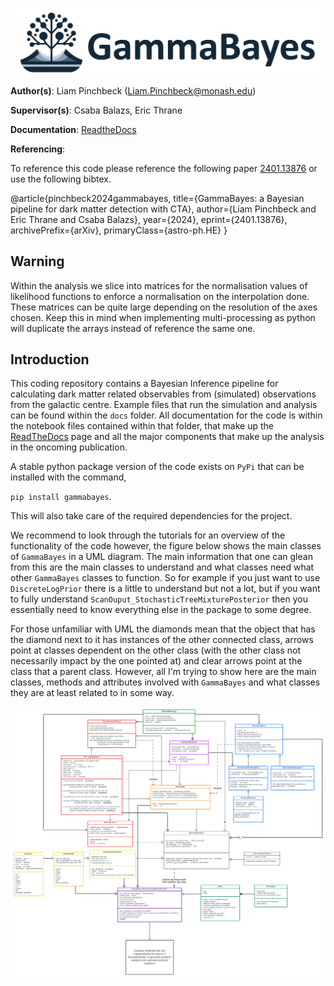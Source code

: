<p align="center">
    <img src="misc/banner_logo_v2.png" alt="drawing" class="center"/>
</p>


__Author(s)__: Liam Pinchbeck (Liam.Pinchbeck@monash.edu)

__Supervisor(s)__: Csaba Balazs, Eric Thrane


__Documentation__: [ReadtheDocs](https://gammabayes.readthedocs.io/en/latest/index.html)

__Referencing__:

To reference this code please reference the following paper [2401.13876](https://arxiv.org/abs/2401.13876) or use the following bibtex.

@article{pinchbeck2024gammabayes,
      title={GammaBayes: a Bayesian pipeline for dark matter detection with CTA}, 
      author={Liam Pinchbeck and Eric Thrane and Csaba Balazs},
      year={2024},
      eprint={2401.13876},
      archivePrefix={arXiv},
      primaryClass={astro-ph.HE}
}

## Warning

Within the analysis we slice into matrices for the normalisation values of likelihood functions to enforce a normalisation on the interpolation done.
These matrices can be quite large depending on the resolution of the axes chosen. Keep this in mind when implementing multi-processing as python will
duplicate the arrays instead of reference the same one.

## Introduction

This coding repository contains a Bayesian Inference pipeline for calculating dark matter related observables from (simulated) observations from the galactic centre. Example files that run the simulation and analysis can be found within the `docs` folder. All documentation for the code is within the notebook files contained within that folder, that make up the [ReadTheDocs](https://gammabayes.readthedocs.io/en/latest/index.html) page and all the major components that make up the analysis in the oncoming publication.

A stable python package version of the code exists on `PyPi` that can be installed with the command,

`pip install gammabayes`.

This will also take care of the required dependencies for the project. 

We recommend to look through the tutorials for an overview of the functionality of the code however, the figure below shows the main classes of `GammaBayes` in a UML diagram. The main information that one can glean from this are the main classes to understand and what classes need what other `GammaBayes` classes to function. So for example if you just want to use `DiscreteLogPrior` there is a little to understand but not a lot, but if you want to fully understand `ScanOuput_StochasticTreeMixturePosterior` then you essentially need to know everything else in the package to some degree.

For those unfamiliar with UML the diamonds mean that the object that has the diamond next to it has instances of the other connected class, arrows point at classes dependent on the other class (with the other class not necessarily impact by the one pointed at) and clear arrows point at the class that a parent class. However, all I'm trying to show here are the main classes, methods and attributes involved with `GammaBayes` and what classes they are at least related to in some way. 

<p align="center">
    <img src="misc/GammaBayes_UML.png" alt="drawing" class="center"/>
</p>
